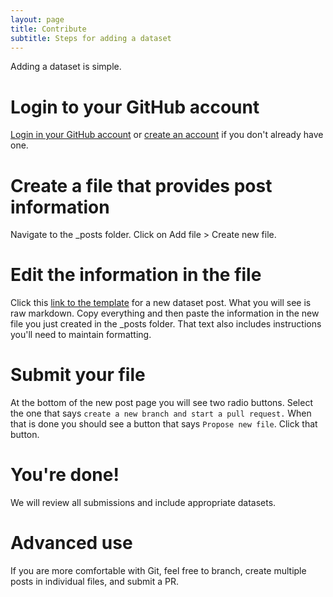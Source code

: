 ```yaml
---
layout: page
title: Contribute
subtitle: Steps for adding a dataset
---
```


Adding a dataset is simple.

# Login to your GitHub account
[Login in your GitHub account](https://github.com/join) or [create an account](https://github.com/join) if you don't already have one.

# Create a file that provides post information
Navigate to the _posts folder. Click on Add file > Create new file.

# Edit the information in the file
Click this [link to the template](https://raw.githubusercontent.com/POMAgAnalytics/POMAgAnalytics.github.io/main/data_submission_template.md) for a new dataset post. What you will see is raw markdown. Copy everything and then paste the information in the new file you just created in the _posts folder. That text also includes instructions you'll need to maintain formatting.

# Submit your file
At the bottom of the new post page you will see two radio buttons. Select the one that says `create a new branch and start a pull request.` When that is done you should see a button that says `Propose new file`. Click that button.

# You're done! 
We will review all submissions and include appropriate datasets.

# Advanced use
If you are more comfortable with Git, feel free to branch, create multiple posts in individual files, and submit a PR.

